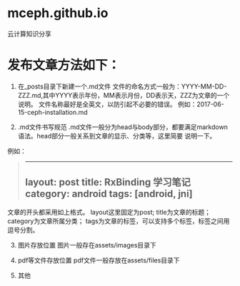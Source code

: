 # mceph.github.io
云计算知识分享

# 发布文章方法如下：

1. 在_posts目录下新建一个.md文件
	文件的命名方式一般为：YYYY-MM-DD-ZZZ.md,其中YYYY表示年份，MM表示月份，DD表示天，ZZZ为文章的一个说明。
	文件名称最好是全英文，以防引起不必要的错误。
	例如：2017-06-15-ceph-installation.md
  
2. .md文件书写规范
	.md文件一般分为head与body部分，都要满足markdown语法。head部分一般关系到文章的显示、分类等，这里简要
说明一下。

例如：

> ---
> layout: post
> title: RxBinding 学习笔记
> category: android
> tags: [android, jni]
> ---


文章的开头都采用如上格式。
layout这里固定为post; 
title为文章的标题； 
category为文章所属分类；
tags为文章的标签，可以支持多个标签，标签之间用逗号分割。

3. 图片存放位置
  图片一般存在assets/images目录下
  
4. pdf等文件存放位置
  pdf文件一般存放在assets/files目录下
  
5. 其他